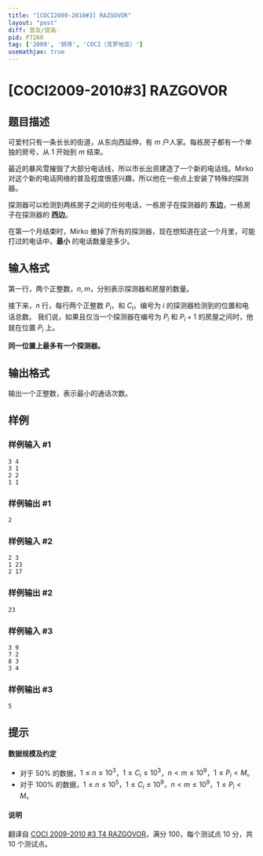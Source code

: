 ```yaml
---
title: "[COCI2009-2010#3] RAZGOVOR"
layout: "post"
diff: 普及/提高-
pid: P7260
tag: ['2009', '排序', 'COCI（克罗地亚）']
usemathjax: true
---
```


# [COCI2009-2010#3] RAZGOVOR
## 题目描述

可爱村只有一条长长的街道，从东向西延伸，有 $m$ 户人家。每栋房子都有一个单独的房号，从 $1$ 开始到 $m$ 结束。

最近的暴风雪摧毁了大部分电话线，所以市长出资建造了一个新的电话线。Mirko 对这个新的电话网络的普及程度很感兴趣，所以他在一些点上安装了特殊的探测器。

探测器可以检测到两栋房子之间的任何电话，一栋房子在探测器的 **东边**，一栋房子在探测器的 **西边**。

在第一个月结束时，Mirko 撤掉了所有的探测器，现在想知道在这一个月里，可能打过的电话中，**最小** 的电话数量是多少。



## 输入格式

第一行，两个正整数，$n, m$，分别表示探测器和房屋的数量。

接下来，$n$ 行，每行两个正整数 $P_i$，和 $C_i$，编号为 $i$ 的探测器检测到的位置和电话总数。 我们说，如果且仅当一个探测器在编号为 $P_i$ 和 $P_i+1$ 的房屋之间时，他就在位置 $P_i$ 上。

**同一位置上最多有一个探测器。**
## 输出格式

输出一个正整数，表示最小的通话次数。

## 样例

### 样例输入 #1
```
3 4
3 1
2 2
1 1

```
### 样例输出 #1
```
2
```
### 样例输入 #2
```
2 3
1 23
2 17

```
### 样例输出 #2
```
23
```
### 样例输入 #3
```
3 9
7 2
8 3
3 4

```
### 样例输出 #3
```
5
```
## 提示

#### 数据规模及约定

- 对于 $50\%$ 的数据，$1 \le n \le 10^3$，$1 \le C_i \le 10^3$，$n < m \le 10^9$，$1 \le P_i < M$。
- 对于 $100\%$ 的数据，$1 \le n \le 10^5$，$1 \le C_i \le 10^9$，$n < m \le 10^9$，$1 \le P_i < M$。

#### 说明
翻译自 [COCI 2009-2010 #3 T4 RAZGOVOR](https://hsin.hr/coci/archive/2009_2010/contest3_tasks.pdf)，满分 100，每个测试点 10 分，共 10 个测试点。

